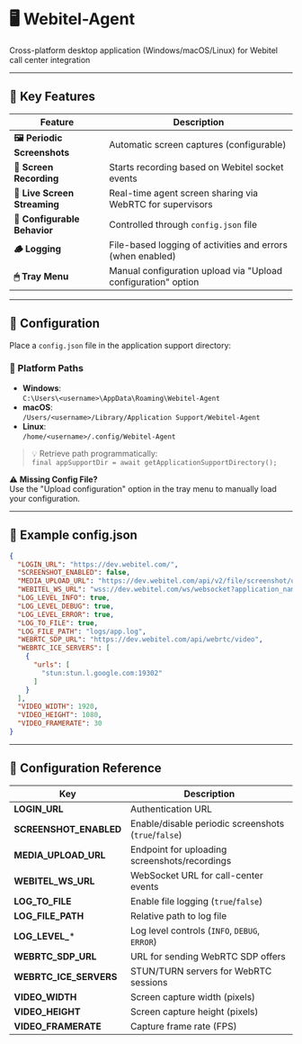# 🖥 Webitel-Agent

Cross-platform desktop application (Windows/macOS/Linux) for Webitel call center integration

---

## 🚀 Key Features

| Feature                      | Description                                                   |
|------------------------------|---------------------------------------------------------------|
| **🖼️ Periodic Screenshots** | Automatic screen captures (configurable)                      |
| **🎥 Screen Recording**      | Starts recording based on Webitel socket events               |
| **📡 Live Screen Streaming** | Real-time agent screen sharing via WebRTC for supervisors     |
| **🧠 Configurable Behavior** | Controlled through `config.json` file                         |
| **🪵 Logging**               | File-based logging of activities and errors (when enabled)    |
| **🖱 Tray Menu**             | Manual configuration upload via "Upload configuration" option |

---

## 📁 Configuration

Place a `config.json` file in the application support directory:

### 🔧 Platform Paths

- **Windows**:  
  `C:\Users\<username>\AppData\Roaming\Webitel-Agent`
- **macOS**:  
  `/Users/<username>/Library/Application Support/Webitel-Agent`
- **Linux**:  
  `/home/<username>/.config/Webitel-Agent`

> 💡 Retrieve path programmatically:  
> `final appSupportDir = await getApplicationSupportDirectory();`

⚠️ **Missing Config File?**  
Use the "Upload configuration" option in the tray menu to manually load your configuration.

---

## 🧾 Example config.json

```json
{
  "LOGIN_URL": "https://dev.webitel.com/",
  "SCREENSHOT_ENABLED": false,
  "MEDIA_UPLOAD_URL": "https://dev.webitel.com/api/v2/file/screenshot/upload?access_token=TOKEN&channel=screenshot",
  "WEBITEL_WS_URL": "wss://dev.webitel.com/ws/websocket?application_name=desc_track&ver=1.0.0",
  "LOG_LEVEL_INFO": true,
  "LOG_LEVEL_DEBUG": true,
  "LOG_LEVEL_ERROR": true,
  "LOG_TO_FILE": true,
  "LOG_FILE_PATH": "logs/app.log",
  "WEBRTC_SDP_URL": "https://dev.webitel.com/api/webrtc/video",
  "WEBRTC_ICE_SERVERS": [
    {
      "urls": [
        "stun:stun.l.google.com:19302"
      ]
    }
  ],
  "VIDEO_WIDTH": 1920,
  "VIDEO_HEIGHT": 1080,
  "VIDEO_FRAMERATE": 30
}
```

---

## 🧩 Configuration Reference

| Key                    | Description                                          |
|------------------------|------------------------------------------------------|
| **LOGIN_URL**          | Authentication URL                                   |
| **SCREENSHOT_ENABLED** | Enable/disable periodic screenshots (`true`/`false`) |
| **MEDIA_UPLOAD_URL**   | Endpoint for uploading screenshots/recordings        |
| **WEBITEL_WS_URL**     | WebSocket URL for call-center events                 |
| **LOG_TO_FILE**        | Enable file logging (`true`/`false`)                 |
| **LOG_FILE_PATH**      | Relative path to log file                            |
| **LOG_LEVEL_***        | Log level controls (`INFO`, `DEBUG`, `ERROR`)        |
| **WEBRTC_SDP_URL**     | URL for sending WebRTC SDP offers                    |
| **WEBRTC_ICE_SERVERS** | STUN/TURN servers for WebRTC sessions                |
| **VIDEO_WIDTH**        | Screen capture width (pixels)                        |
| **VIDEO_HEIGHT**       | Screen capture height (pixels)                       |
| **VIDEO_FRAMERATE**    | Capture frame rate (FPS)                             |

